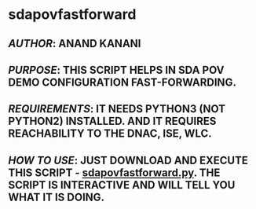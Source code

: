 # sdapovfastforward


##   _AUTHOR_: ANAND KANANI


##   _PURPOSE_: THIS SCRIPT HELPS IN SDA POV DEMO CONFIGURATION FAST-FORWARDING.


##   _REQUIREMENTS_: IT NEEDS PYTHON3 (NOT PYTHON2) INSTALLED. AND IT REQUIRES REACHABILITY TO THE DNAC, ISE, WLC.


##   _HOW TO USE_: JUST DOWNLOAD AND EXECUTE THIS SCRIPT - 	[sdapovfastforward.py](https://raw.githubusercontent.com/ankanani/sdapovfastforward/master/sdapovfastforward.py).   THE SCRIPT IS INTERACTIVE AND WILL TELL YOU WHAT IT IS DOING.

